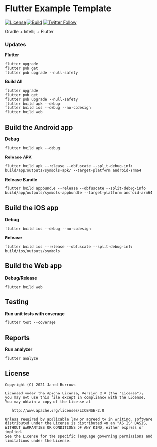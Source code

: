 # Flutter Example Template

[![License](https://img.shields.io/badge/License-Apache%202.0-blue.svg)](http://www.apache.org/licenses/LICENSE-2.0)
[![Build](https://github.com/jaredsburrows/flutter-app-template/actions/workflows/build.yml/badge.svg)](https://github.com/jaredsburrows/flutter-app-template/actions/workflows/build.yml)
[![Twitter Follow](https://img.shields.io/twitter/follow/jaredsburrows.svg?style=social)](https://twitter.com/jaredsburrows)

Gradle + Intellij + Flutter

### Updates

**Flutter**

```shell
flutter upgrade
flutter pub get
flutter pub upgrade --null-safety
```
**Build All**

```shell
flutter upgrade
flutter pub get
flutter pub upgrade --null-safety
flutter build apk --debug
flutter build ios --debug --no-codesign
flutter build web
```

## Build the Android app

**Debug**

```shell
flutter build apk --debug
```

**Release APK**

```shell
flutter build apk --release --obfuscate --split-debug-info build/app/outputs/symbols-apk/ --target-platform android-arm64
```

**Release Bundle**

```shell
flutter build appbundle --release --obfuscate --split-debug-info build/app/outputs/symbols-appbundle --target-platform android-arm64
```

## Build the iOS app

**Debug**

```shell
flutter build ios --debug --no-codesign
```

**Release**

```shell
flutter build ios --release --obfuscate --split-debug-info build/ios/outputs/symbols
```

## Build the Web app

**Debug/Release**

```shell
flutter build web
```

## Testing

**Run unit tests with coverage**

```shell
flutter test --coverage
```

## Reports

**Run analyzer**

```shell
flutter analyze
```

## License

```
Copyright (C) 2021 Jared Burrows

Licensed under the Apache License, Version 2.0 (the "License");
you may not use this file except in compliance with the License.
You may obtain a copy of the License at

   http://www.apache.org/licenses/LICENSE-2.0

Unless required by applicable law or agreed to in writing, software
distributed under the License is distributed on an "AS IS" BASIS,
WITHOUT WARRANTIES OR CONDITIONS OF ANY KIND, either express or implied.
See the License for the specific language governing permissions and
limitations under the License.
```

